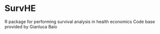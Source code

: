 # SurvHE
R package for performing survival analysis in health economics
Code base provided by Gianluca Baio
